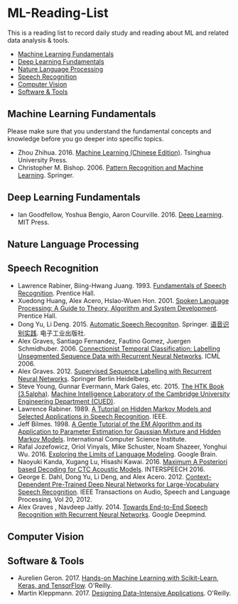 # ML-Reading-List
This is a reading list to record daily study and reading about ML and related data analysis & tools.

* [Machine Learning Fundamentals](#ml_basic)
* [Deep Learning Fundamentals](#deep_learning)
* [Nature Language Processing](#nlp)
* [Speech Recognition](#speech_recognition)
* [Computer Vision](#cv)
* [Software & Tools](#software_tool)

<h2 id="ml_basic">Machine Learning Fundamentals</h2>

Please make sure that you understand the fundamental concepts and knowledge before you go deeper into specific topics.

* Zhou Zhihua. 2016. [Machine Learning (Chinese Edition)](https://www.amazon.com/Machine-Learning-Chinese-Zhou-Zhihua/dp/7302423288/). Tsinghua University Press.
* Christopher M. Bishop. 2006. [Pattern Recognition and Machine Learning](book/Bishop%20-%20Pattern%20Recognition%20And%20Machine%20Learning%20-%20Springer%20%202006.pdf). Springer.

<h2 id="deep_learning">Deep Learning Fundamentals</h2>

* Ian Goodfellow, Yoshua Bengio, Aaron Courville. 2016. [Deep Learning](https://www.deeplearningbook.org/). MIT Press.

<h2 id="NLP">Nature Language Processing</h2>



<h2 id="speech_recognition">Speech Recognition</h2>

* Lawrence Rabiner, Biing-Hwang Juang. 1993. [Fundamentals of Speech Recognition](https://www.amazon.com/Fundamentals-Speech-Recognition-Lawrence-Rabiner/dp/0130151572). Prentice Hall.
* Xuedong Huang, Alex Acero, Hslao-Wuen Hon. 2001. [Spoken Language Processing: A Guide to Theory, Algorithm and System Development](https://www.amazon.com/Spoken-Language-Processing-Algorithm-Development/dp/0130226165). Prentice Hall.
* Dong Yu, Li Deng. 2015. [Automatic Speech Recogniton](book/automatic_speech_recognition_a_deep_learning_approach.pdf). Springer. [语音识别实践](https://www.amazon.cn/dp/B01H2AXN1I). 电子工业出版社.
* Alex Graves, Santiago Fernandez, Fautino Gomez, Juergen Schmidhuber. 2006. [Connectionist Temporal Classification: Labelling Unsegmented Sequence Data with Recurrent Neural Networks](paper/icml_2006.pdf). ICML 2006.
* Alex Graves. 2012. [Supervised Sequence Labelling with Recurrent Neural Networks](book/preprint.pdf). Springer Berlin Heidelberg.
* Steve Young, Gunnar Evermann, Mark Gales, etc. 2015. [The HTK Book (3.5alpha)](book/htkbook-3.5.alpha-1.pdf). [Machine Intelligence Laboratory of the Cambridge University Engineering Department (CUED)](http://htk.eng.cam.ac.uk/).
* Lawrence Rabiner. 1989. [A Tutorial on Hidden Markov Models and Selected Applications in Speech Recognition](paper/tutorial%20on%20hmm%20and%20applications.pdf). IEEE.
* Jeff Bilmes. 1998. [A Gentle Tutorial of the EM Algorithm and its Application to Parameter Estimation for Gaussian Mixture and Hidden Markov Models](paper/em.pdf). International Computer Science Institute.
* Rafal Jozefowicz, Oriol Vinyals, Mike Schuster, Noam Shazeer, Yonghui Wu. 2016. [Exploring the Limits of Language Modeling](paper/1602.02410.pdf). Google Brain.
* Naoyuki Kanda, Xugang Lu, Hisashi Kawai. 2016. [Maximum A Posteriori based Decoding for CTC Acoustic Models](paper/interspeech_2016.pdf). INTERSPEECH 2016.
* George E. Dahl, Dong Yu, Li Deng, and Alex Acero. 2012. [Context-Dependent Pre-Trained Deep Neural Networks for Large-Vocabulary Speech Recognition](paper/dbn4lvcsr-transaslp.pdf). IEEE Transactions on Audio, Speech and Language Processing, Vol 20, 2012.
* Alex Graves , Navdeep Jaitly. 2014. [Towards End-to-End Speech Recognition with Recurrent Neural Networks](paper/graves14.pdf). Google Deepmind.

<h2 id="cv">Computer Vision</h2>



<h2 id="software_tool">Software & Tools</h2>

* Aurelien Geron. 2017. [Hands-on Machine Learning with Scikit-Learn, Keras, and TensorFlow](https://github.com/ageron/handson-ml2). O'Reilly.
* Martin Kleppmann. 2017. [Designing Data-Intensive Applications](book/DDIA.pdf). O'Reilly.